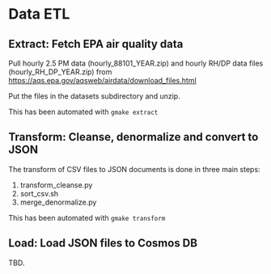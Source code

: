 # Data ETL

## Extract: Fetch EPA air quality data

Pull hourly 2.5 PM data (hourly_88101_YEAR.zip) and hourly RH/DP data
files (hourly_RH_DP_YEAR.zip) from
https://aqs.epa.gov/aqsweb/airdata/download_files.html

Put the files in the datasets subdirectory and unzip.

This has been automated with `gmake extract`

## Transform: Cleanse, denormalize and convert to JSON

The transform of CSV files to JSON documents is done in three main steps:

1. transform_cleanse.py
2. sort_csv.sh
3. merge_denormalize.py

This has been automated with `gmake transform`

## Load: Load JSON files to Cosmos DB

TBD.
